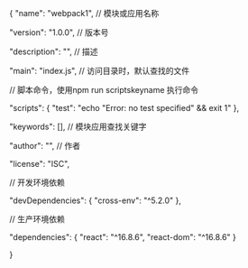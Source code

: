 {
  "name": "webpack1",    // 模块或应用名称

  "version": "1.0.0",    // 版本号

  "description": "",     // 描述

  "main": "index.js",    // 访问目录时，默认查找的文件

  // 脚本命令，使用npm run scriptskeyname 执行命令 
  
  "scripts": {
    "test": "echo \"Error: no test specified\" && exit 1"
  },
  
  "keywords": [],        // 模块应用查找关键字
  
  "author": "",         // 作者
  
  "license": "ISC",
  
  // 开发环境依赖
 
  "devDependencies": {
    "cross-env": "^5.2.0"
  },
 
  // 生产环境依赖
 
  "dependencies": {
    "react": "^16.8.6",
    "react-dom": "^16.8.6"
  }

}